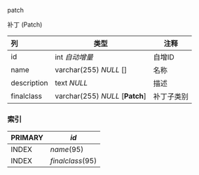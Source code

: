 patch

补丁 (Patch)



| 列          | 类型                            | 注释       |
| :---------- | ------------------------------- | ---------- |
| id          | int *自动增量*                  | 自增ID     |
| name        | varchar(255) *NULL* []          | 名称       |
| description | text *NULL*                     | 描述       |
| finalclass  | varchar(255) *NULL* [**Patch**] | 补丁子类别 |

### 索引

| PRIMARY | *id*             |
| :------ | ---------------- |
| INDEX   | *name*(95)       |
| INDEX   | *finalclass*(95) |